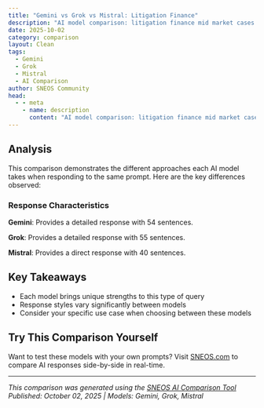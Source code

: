 ```yaml
---
title: "Gemini vs Grok vs Mistral: Litigation Finance"
description: "AI model comparison: litigation finance mid market cases..."
date: 2025-10-02
category: comparison
layout: Clean
tags:
  - Gemini
  - Grok
  - Mistral
  - AI Comparison
author: SNEOS Community
head:
  - - meta
    - name: description
      content: "AI model comparison: litigation finance mid market cases..."
---
```


<ChatComparison
  title="Gemini vs Grok vs Mistral: Litigation Finance"
  prompt="litigation finance mid market cases"
  :responses='{
    "Gemini": "Litigation finance is becoming increasingly common for mid-market cases, where the potential return justifies the investment, but the costs might otherwise be prohibitive for the plaintiff or a barrier to pursuing the claim fully.  Here\u0027s a breakdown of key aspects and considerations:\n\n**What Defines \u0022Mid-Market\u0022 in Litigation Finance?**\n\n*   **Claim Size:**  This is the most common defining factor. While definitions vary, \u0022mid-market\u0022 cases typically involve potential damages awards ranging from **$1 million to $25 million**.  Some firms might extend the upper range to $50 million or even higher depending on complexity and risk.\n*   **Commercial Disputes:**  Mid-market litigation finance is largely focused on commercial disputes rather than consumer or personal injury cases, though some specialized firms exist.\n*   **Case Complexity:** These cases are often complex enough to require specialized legal expertise and incur significant litigation expenses, but they aren\u0027t the massive, bet-the-company, multi-jurisdictional disputes that dominate the high end of the litigation finance market.\n\n**Types of Cases Commonly Financed in the Mid-Market**\n\n*   **Breach of Contract:**  Disputes over commercial agreements, supply contracts, partnerships, and franchise agreements are frequently financed.\n*   **Intellectual Property (IP) Disputes:**  Patent infringement, trademark disputes, trade secret misappropriation, and copyright infringement cases.  The technical complexity and expert witness costs make these attractive for financing.\n*   **Business Torts:**  Claims like fraud, unfair competition, tortious interference with contract, and breach of fiduciary duty.\n*   **Construction Disputes:**  Large construction projects often lead to complex disputes involving multiple parties, making them suitable for financing.\n*   **Bankruptcy Litigation:**  Trustees and creditors\u0027 committees often seek financing to pursue avoidance actions, preference claims, and other litigation within bankruptcy proceedings.\n*   **International Arbitration:**  Cross-border disputes can be very expensive due to jurisdictional issues, language barriers, and travel costs, making them a good fit for financing.\n*   **Shareholder Disputes:**  Minority shareholder oppression, derivative actions, and other disputes within privately held companies.\n\n**Benefits of Litigation Finance for Mid-Market Cases**\n\n*   **Access to Justice:**  Allows companies or individuals with meritorious claims but limited resources to pursue litigation against larger, well-funded opponents.\n*   **Risk Mitigation:**  Transfers the financial risk of litigation to the funder.  If the case is unsuccessful, the client typically owes nothing.\n*   **Improved Cash Flow:**  Frees up capital that would otherwise be tied up in litigation expenses, allowing the company to invest in its core business.\n*   **Expertise and Diligence:**  Funders conduct thorough due diligence on the merits of the case, providing an independent assessment and often identifying weaknesses or strengths.\n*   **Strategic Alignment:**  The funder\u0027s interests are aligned with the client\u0027s \u2013 maximizing the recovery. This can lead to more efficient and strategic litigation.\n*   **Leveling the Playing Field:**  Helps equalize the resources available to both sides, preventing a well-funded defendant from using litigation as a weapon to exhaust the plaintiff.\n\n**Challenges and Considerations**\n\n*   **Cost of Capital:**  Litigation finance is not cheap. Funders typically seek a significant return on their investment, which can include a multiple of the invested capital or a percentage of the recovery (or a combination of both).\n*   **Loss of Control:**  While the client retains control over the litigation, the funder will have input on key decisions, especially those that impact the budget and strategy.\n*   **Due Diligence Process:**  The due diligence process can be lengthy and intrusive, requiring the client to provide detailed information about the case.\n*   **Finding the Right Funder:**  Different funders have different investment criteria and areas of expertise. It\u0027s important to find a funder with experience in the relevant area of law and a track record of success in similar cases.\n*   **Ethical Considerations:**  Attorneys must be mindful of their ethical obligations when working with litigation funders, including maintaining client confidentiality and avoiding conflicts of interest. Transparency with the court and opposing counsel regarding the funding arrangement is sometimes required or advisable.\n*   **Valuation:**  Valuing a mid-market case can be challenging, requiring careful analysis of damages, liability, and the likelihood of success. Funders need to accurately assess the potential recovery to determine whether the investment is worthwhile.\n\n**Key Factors Funders Look For**\n\n*   **Strong Legal Merits:**  A solid legal theory and compelling evidence are essential.\n*   **Clear Liability:**  The defendant\u0027s liability should be reasonably clear.\n*   **Quantifiable Damages:**  The damages must be reasonably quantifiable and substantial.\n*   **Solvent Defendant:**  The defendant must have the financial resources to pay a judgment or settlement.\n*   **Experienced Legal Team:**  A competent and experienced legal team is crucial.\n*   **Realistic Budget:**  A well-defined and realistic budget for the litigation is important.\n*   **Favorable Jurisdiction:**  The jurisdiction where the case will be heard should be favorable to the plaintiff.\n\n**Finding a Litigation Funder**\n\n*   **Referrals from Attorneys:**  Experienced litigators often have relationships with litigation funders.\n*   **Industry Conferences:**  Attend litigation finance conferences and events.\n*   **Online Directories:**  Several online directories list litigation funders.  (e.g., The Legal 500, Burford Capital\u0027s list, Validity Finance\u0027s resources)\n*   **Consultants:**  Some consultants specialize in connecting parties with litigation funders.\n*   **Direct Outreach:**  Identify funders who specialize in mid-market cases and the relevant area of law and contact them directly.\n\n**The Future of Mid-Market Litigation Finance**\n\n*   **Continued Growth:**  The use of litigation finance in mid-market cases is expected to continue to grow as more companies and individuals become aware of its benefits.\n*   **Increased Competition:**  The increase in the number of litigation funders will likely lead to more competitive pricing and terms.\n*   **Specialization:**  Funders will likely continue to specialize in specific types of cases or industries.\n*   **Technology:**  Technology will play an increasing role in the due diligence process, allowing funders to more efficiently assess the merits of cases.\n\n**In conclusion,** litigation finance offers a valuable tool for businesses and individuals involved in mid-market disputes, enabling them to pursue meritorious claims without jeopardizing their financial stability.  However, it\u0027s crucial to carefully consider the costs, benefits, and potential challenges before seeking funding.  Thorough due diligence and selecting the right funder are essential for a successful outcome.\n",
    "Grok": "Litigation finance in mid-market cases refers to the practice of third-party funding for legal disputes that fall between small claims and high-stakes, large-scale litigation. These cases often involve businesses, entrepreneurs, or individuals with claims ranging in value from hundreds of thousands to several million dollars. Litigation finance providers offer non-recourse funding to cover legal fees and costs in exchange for a portion of the potential recovery if the case is successful. Below is a breakdown of key aspects related to litigation finance in mid-market cases:\n\n### 1. **What Are Mid-Market Cases?**\n   - **Case Value**: Typically, mid-market cases involve claims valued between $500,000 and $10 million, though the exact range can vary depending on the funder or region.\n   - **Parties Involved**: These cases often include small to medium-sized enterprises (SMEs), individual plaintiffs, or law firms with limited resources to self-fund litigation.\n   - **Types of Cases**: Common mid-market cases include commercial disputes, breach of contract, intellectual property infringement, employment disputes, and personal injury claims with significant damages.\n\n### 2. **Role of Litigation Finance in Mid-Market Cases**\n   - **Access to Justice**: Many mid-market plaintiffs or claimants lack the financial resources to pursue meritorious claims against well-funded defendants. Litigation finance levels the playing field by covering legal fees, expert witness costs, and other expenses.\n   - **Risk Mitigation**: Since funding is non-recourse, the plaintiff is not obligated to repay the funder if the case is unsuccessful, reducing financial risk.\n   - **Law Firm Support**: Litigation finance can also help smaller law firms take on contingency cases by offsetting the costs of litigation while awaiting a potential payout.\n\n### 3. **How Litigation Finance Works in Mid-Market Cases**\n   - **Funding Process**:\n     1. **Case Assessment**: Funders evaluate the merits of the case, including the likelihood of success, potential damages, and the defendant\u2019s ability to pay.\n     2. **Due Diligence**: Funders conduct thorough legal and financial analysis, often in collaboration with external counsel or experts.\n     3. **Funding Agreement**: If approved, the funder provides capital for legal fees and costs, typically in exchange for a percentage of the recovery (e.g., 20%-40%) or a multiple of the invested amount (e.g., 2x or 3x the funding provided).\n   - **Repayment Structure**: Repayment to the funder only occurs if the case succeeds through a settlement or judgment. The funder\u2019s return is often capped to avoid overly burdensome terms for the client.\n   - **Portfolio Approach**: Some funders pool mid-market cases into portfolios to diversify risk, as these cases may have a higher volume but lower individual stakes compared to blockbuster litigation.\n\n### 4. **Benefits of Litigation Finance for Mid-Market Cases**\n   - **Financial Relief**: Claimants can pursue justice without depleting personal or business resources.\n   - **Strategic Advantage**: Funding allows plaintiffs to hire top-tier legal talent and experts, improving the quality of representation.\n   - **Cash Flow Management**: Businesses can preserve working capital for operations instead of diverting funds to legal battles.\n   - **Incentive Alignment**: Funders only profit if the case succeeds, aligning their interests with the claimant\u2019s.\n\n### 5. **Challenges and Considerations**\n   - **Case Selection Risk**: Mid-market cases can be less predictable than larger cases, as they may involve smaller defendants with limited ability to pay even if the plaintiff wins.\n   - **Returns for Funders**: The smaller size of potential recoveries may make mid-market cases less attractive to some funders, who often prioritize high-value litigation with larger payouts.\n   - **Cost of Funding**: Funding terms in mid-market cases may include higher percentage returns for funders due to the smaller scale of recoveries, which can reduce the net award for the claimant.\n   - **Ethical Concerns**: Critics of litigation finance argue it may encourage frivolous lawsuits or give funders undue influence over case strategy, though many jurisdictions have rules to prevent this.\n\n### 6. **Market Trends in Mid-Market Litigation Finance**\n   - **Growing Demand**: As awareness of litigation finance grows, more mid-market claimants and law firms are seeking funding, especially post-COVID-19, due to economic pressures on businesses.\n   - **Specialized Funders**: Some litigation finance firms focus exclusively on mid-market cases, offering tailored solutions for SMEs and individuals.\n   - **Technology and Efficiency**: Advances in legal tech and data analytics are helping funders assess mid-market cases more efficiently, reducing due diligence costs and making smaller cases more viable for funding.\n   - **Regulatory Developments**: Jurisdictions are increasingly addressing litigation finance through regulation or case law, which could impact its availability and terms in mid-market cases.\n\n### 7. **Key Players in Mid-Market Litigation Finance**\n   - Boutique litigation finance firms often focus on mid-market cases, unlike larger players (e.g., Burford Capital or Fortress Investment Group) who may target high-value disputes.\n   - Law firms are also partnering with funders to offer clients financing options, especially in contingency fee arrangements.\n   - Crowdfunding platforms for litigation are emerging as an alternative for mid-market cases, particularly for individual plaintiffs.\n\n### 8. **Jurisdictional Considerations**\n   - Litigation finance is more established in markets like the United States, United Kingdom, and Australia, where mid-market funding is growing.\n   - In some jurisdictions, funding arrangements must be disclosed to courts or opposing parties, which can impact case strategy.\n   - Local laws on champerty and maintenance (historical prohibitions on third-party funding) may still limit the availability of funding in certain regions.\n\n### Conclusion\nLitigation finance in mid-market cases is a critical tool for providing access to justice and enabling smaller businesses or individuals to pursue valid claims without financial strain. While it presents unique challenges, such as balancing funder returns with claimant recoveries, the sector is growing as more funders recognize the potential in this space. If you are considering litigation finance for a mid-market case, consult with specialized funders or legal advisors to evaluate funding terms and ensure alignment with your case goals.",
    "Mistral": "Litigation finance, also known as third-party funding, involves a third party providing financial resources to a plaintiff involved in litigation in return for a portion of any financial recovery from the lawsuit. In the mid-market segment, litigation finance typically focuses on cases that are smaller in scale compared to high-stakes, multi-million-dollar lawsuits but still significant enough to warrant external funding. Here are some key aspects and types of mid-market cases that might benefit from litigation finance:\n\n### Types of Mid-Market Cases\n\n1. **Commercial Disputes**:\n   - **Breach of Contract**: Cases involving disputes over contractual obligations.\n   - **Business Torts**: Claims such as fraud, misrepresentation, or unfair competition.\n   - **Shareholder Disputes**: Conflicts between shareholders or partners in a business.\n\n2. **Intellectual Property**:\n   - **Patent Infringement**: Cases where a company\u0027s patent rights are being violated.\n   - **Trademark Infringement**: Disputes over the use of trademarks.\n   - **Copyright Infringement**: Cases involving the unauthorized use of copyrighted material.\n\n3. **Employment Law**:\n   - **Wrongful Termination**: Claims where an employee alleges they were unfairly dismissed.\n   - **Discrimination**: Cases involving allegations of discrimination based on race, gender, age, etc.\n   - **Wage and Hour Disputes**: Claims related to unpaid wages, overtime, or other compensation issues.\n\n4. **Personal Injury**:\n   - **Medical Malpractice**: Cases where a healthcare provider\u0027s negligence causes injury.\n   - **Product Liability**: Claims involving defective products that cause harm.\n   - **Motor Vehicle Accidents**: Cases involving injuries sustained in car accidents.\n\n5. **Real Estate Disputes**:\n   - **Property Disputes**: Cases involving boundary issues, easements, or other property-related conflicts.\n   - **Construction Litigation**: Disputes arising from construction projects, such as breach of contract or defective work.\n\n### Benefits of Litigation Finance for Mid-Market Cases\n\n1. **Access to Justice**:\n   - Litigation finance can level the playing field for smaller businesses or individuals who might not have the financial resources to pursue a lawsuit.\n\n2. **Risk Management**:\n   - By sharing the financial risk with a third-party funder, plaintiffs can mitigate the financial burden of litigation.\n\n3. **Expertise and Resources**:\n   - Funders often provide not just financial resources but also strategic and legal expertise, which can enhance the chances of a successful outcome.\n\n4. **Cash Flow Management**:\n   - For businesses, litigation finance can help manage cash flow by covering legal expenses, allowing the business to focus on operations.\n\n### Considerations for Mid-Market Cases\n\n1. **Due Diligence**:\n   - Funders will conduct thorough due diligence to assess the merits of the case, the likelihood of success, and the potential recovery.\n\n2. **Costs and Fees**:\n   - The terms of the funding agreement, including the percentage of the recovery that the funder will receive, need to be carefully considered.\n\n3. **Ethical and Legal Compliance**:\n   - Ensuring that the funding arrangement complies with legal and ethical standards is crucial. This includes transparency and disclosure requirements.\n\n4. **Exit Strategies**:\n   - Having a clear exit strategy in case the litigation does not proceed as expected is important for both the plaintiff and the funder.\n\n### Conclusion\n\nLitigation finance in the mid-market segment can be a valuable tool for plaintiffs seeking to pursue legal claims without the financial strain. By carefully evaluating the merits of the case and the terms of the funding agreement, both plaintiffs and funders can benefit from this arrangement."
  }'
  published-date="00:01"
/>

## Analysis

This comparison demonstrates the different approaches each AI model takes when responding to the same prompt. Here are the key differences observed:

### Response Characteristics

**Gemini**: Provides a detailed response with 54 sentences. 

**Grok**: Provides a detailed response with 55 sentences. 

**Mistral**: Provides a direct response with 40 sentences. 

## Key Takeaways

- Each model brings unique strengths to this type of query
- Response styles vary significantly between models
- Consider your specific use case when choosing between these models

## Try This Comparison Yourself

Want to test these models with your own prompts? Visit [SNEOS.com](https://sneos.com) to compare AI responses side-by-side in real-time.

---

*This comparison was generated using the [SNEOS AI Comparison Tool](https://sneos.com)*
*Published: October 02, 2025 | Models: Gemini, Grok, Mistral*
